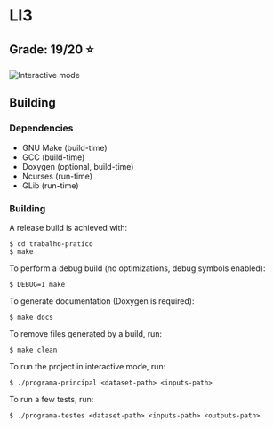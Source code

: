 # LI3

## Grade: 19/20 :star:

![Interactive mode](trabalho-pratico/Relatorio/2ª%20Fase/Images/settings.png)

## Building

### Dependencies

 - GNU Make (build-time)
 - GCC (build-time)
 - Doxygen (optional, build-time)
 - Ncurses (run-time)
 - GLib (run-time)


### Building

A release build is achieved with:

``` console
$ cd trabalho-pratico
$ make
```

To perform a debug build (no optimizations, debug symbols enabled):

``` console
$ DEBUG=1 make
```

To generate documentation (Doxygen is required):

``` console
$ make docs
```

To remove files generated by a build, run:

``` console
$ make clean
```

To run the project in interactive mode, run:

``` console
$ ./programa-principal <dataset-path> <inputs-path>
```

To run a few tests, run:

``` console
$ ./programa-testes <dataset-path> <inputs-path> <outputs-path>
```
